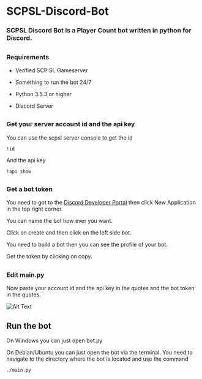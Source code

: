 # SCPSL-Discord-Bot
### SCPSL Discord Bot is a Player Count bot written in python for Discord.
##
### Requirements

* Verified SCP:SL Gameserver

* Something to run the bot 24/7

* Python 3.5.3 or higher

* Discord Server

##
### Get your server account id and the api key

  You can use the scpsl server console to get the id
  
    !id
  And the api key
  
    !api show

##
### Get a bot token

  You need to got to the [Discord Developer Portal](https://discord.com/developers/applications) then click New Application in the top right corner.
  
  You can name the bot how ever you want.
  
  Click on create and then click on the left side bot.
  
  You need to build a bot then you can see the profile of your bot.
  
  Get the token by clicking on copy.
  
##
### Edit main.py
  
  Now paste your account id and the api key in the quotes and the  bot token in the quotes.
  
  ![Alt Text](https://i.ibb.co/p1stbVy/tutorial.jpg)
  
##
## Run the bot
  
   On Windows you can just open bot.py

   On Debian/Ubuntu you can just open the bot via the terminal. You need to navigate to the directory where the bot is located and use the command
   
    ./main.py

